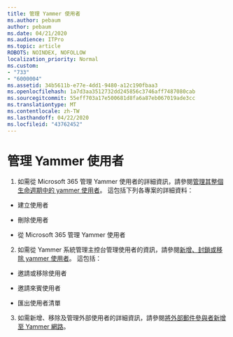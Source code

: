 ```yaml
---
title: 管理 Yammer 使用者
ms.author: pebaum
author: pebaum
ms.date: 04/21/2020
ms.audience: ITPro
ms.topic: article
ROBOTS: NOINDEX, NOFOLLOW
localization_priority: Normal
ms.custom:
- "733"
- "6000004"
ms.assetid: 34b5611b-e77e-4dd1-9480-a12c190fbaa3
ms.openlocfilehash: 1a7d3aa3512732dd245856c3746aff7487080cab
ms.sourcegitcommit: 55eff703a17e500681d8fa6a87eb067019ade3cc
ms.translationtype: MT
ms.contentlocale: zh-TW
ms.lasthandoff: 04/22/2020
ms.locfileid: "43762452"
---
```

# <a name="managing-yammer-users"></a>管理 Yammer 使用者

1. 如需從 Microsoft 365 管理 Yammer 使用者的詳細資訊，請參閱[管理其整個生命週期中的 yammer 使用者](https://docs.microsoft.com/yammer/manage-yammer-users/manage-users-across-their-lifecycle)。 這包括下列各專案的詳細資料：

  - 建立使用者

  - 刪除使用者

  - 從 Microsoft 365 管理 Yammer 使用者

2. 如需從 Yammer 系統管理主控台管理使用者的資訊，請參閱[新增、封鎖或移除 yammer 使用者](https://alchemyportal.azurewebsites.net/Rule/ManageYammer%20users%20across%20their%20lifecycle%20from%20Office%20365)。 這包括：

  - 邀請或移除使用者

  - 邀請來賓使用者

  - 匯出使用者清單

3. 如需新增、移除及管理外部使用者的詳細資訊，請參閱[將外部郵件參與者新增至 Yammer 網路](https://docs.microsoft.com/yammer/work-with-external-users/add-external-participants)。

